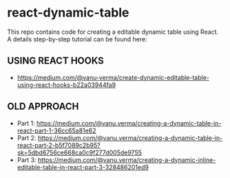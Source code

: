 # react-dynamic-table

This repo contains code for creating a editable dynamic table using React. A details step-by-step tutorial 
can be found here:

## USING REACT HOOKS
- https://medium.com/@vanu-verma/create-dynamic-editable-table-using-react-hooks-b22a03944fa9


## OLD APPROACH
- Part 1: https://medium.com/@vanu.verma/creating-a-dynamic-table-in-react-part-1-36cc65a81e62
- Part 2: https://medium.com/@vanu.verma/creating-a-dynamic-table-in-react-part-2-b5f7089c2b95?sk=5dbd6756ce668ca0c9f277d005de9755
- Part 3: https://medium.com/@vanu.verma/creating-a-dynamic-inline-editable-table-in-react-part-3-328486201ed9

